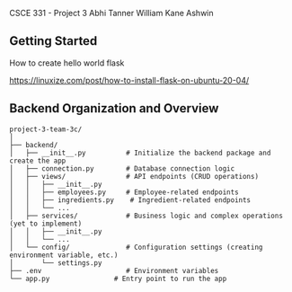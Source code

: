 CSCE 331 - Project 3 
Abhi
Tanner
William
Kane
Ashwin
## Getting Started

How to create hello world flask

https://linuxize.com/post/how-to-install-flask-on-ubuntu-20-04/

## Backend Organization and Overview
```
project-3-team-3c/  
│  
├── backend/  
│   ├── __init__.py          # Initialize the backend package and create the app  
│   ├── connection.py        # Database connection logic  
│   ├── views/               # API endpoints (CRUD operations)  
│   │   ├── __init__.py  
│   │   ├── employees.py     # Employee-related endpoints  
│   │   ├── ingredients.py    # Ingredient-related endpoints  
│   │   └── ...  
│   ├── services/            # Business logic and complex operations (yet to implement)  
│   │   ├── __init__.py  
│   │   └── ...  
│   └── config/              # Configuration settings (creating environment variable, etc.)  
│       └── settings.py  
├── .env                     # Environment variables  
└── app.py                # Entry point to run the app  
```
